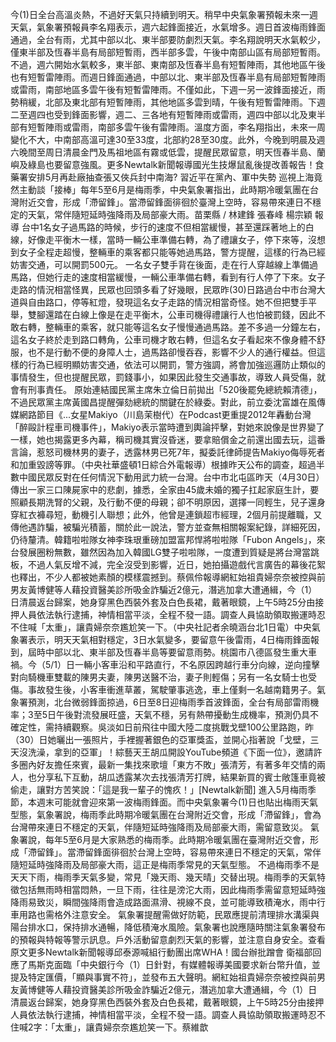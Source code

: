 今(1)日全台高溫炎熱，不過好天氣只持續到明天。稍早中央氣象署預報未來一週天氣，氣象署預報員李名翔表示，週六起鋒面接近，水氣增多。週日首波梅雨鋒面通過，全台有雨，尤其中部以北、東半部要防劇烈天氣。李名翔說明天水氣較少，僅東半部及恆春半島有局部短暫雨，西半部多雲，午後中南部山區有局部短暫雨。不過，週六開始水氣較多，東半部、東南部及恆春半島有短暫陣雨，其他地區午後也有短暫雷陣雨。而週日鋒面通過，中部以北、東半部及恆春半島有局部短暫陣雨或雷雨，南部地區多雲午後有短暫雷陣雨。不僅如此，下週一另一波鋒面接近，雨勢稍緩，北部及東北部有短暫陣雨，其他地區多雲到晴，午後有短暫雷陣雨。下週二至週四也受到鋒面影響，週二、三各地有短暫陣雨或雷雨，週四中部以北及東半部有短暫陣雨或雷雨，南部多雲午後有雷陣雨。溫度方面，李名翔指出，未來一周變化不大，中南部高溫可達30至33度，北部約28至30度。此外，今晚到明晨及週六晚間至周日清晨金門及馬祖地區有霧或低雲，提醒民眾留意，明天恆春半島、蘭嶼及綠島也要留意強風。更多Newtalk新聞報導國光生技爆鼠亂後提改善報告！食藥署安排5月再赴廠抽查張又俠兵封中南海? 習近平在黨內、軍中失勢 巡視上海竟然主動談「接棒」每年5至6月是梅雨季，中央氣象署指出，此時期冷暖氣團在台灣附近交會，形成「滯留鋒」。當滯留鋒面徘徊於臺灣上空時，容易帶來連日不穩定的天氣，常伴隨短延時強降雨及局部豪大雨。苗栗縣 / 林建鋒 張春峰 楊宗穎 報導 台中1名女子過馬路的時候，步行的速度不但相當緩慢，甚至還踩著地上的白線，好像走平衡木一樣，當時一輛公車準備右轉，為了禮讓女子，停下來等，沒想到女子全程走超慢，整輛車的乘客都只能等她過馬路，警方提醒，這樣的行為已經妨害交通，可以開罰500元。 一名女子雙手背在後面，走在行人穿越線上準備過馬路，但她行走的速度相當緩慢，一輛公車準備右轉，看到有行人停了下來。女子走路的情況相當怪異，民眾也回頭多看了好幾眼，民眾昨(30)日路過台中市台灣大道與自由路口，停等紅燈，發現這名女子走路的情況相當奇怪。她不但把雙手平舉，雙腳還踏在白線上像是在走平衡木，公車司機得禮讓行人也怕被罰錢，因此不敢右轉，整輛車的乘客，就只能等這名女子慢慢通過馬路。差不多過一分鐘左右，這名女子終於走到路口轉角，公車司機才敢右轉，但這名女子看起來不像身體不舒服，也不是行動不便的身障人士，過馬路卻慢吞吞，影響不少人的通行權益。但這樣的行為已經明顯妨害交通，依法可以開罰，警方強調，將會加強巡邏防止類似的事情發生，但也提醒民眾，罰錢事小，如果因此發生交通事故，導致人員受傷，就會有刑事責任。  原始連結國民黨主席朱立倫日前拋出「520後罷免總統賴清德」，不過民眾黨主席黃國昌提醒彈劾總統的關鍵在於綠委。對此，前立委沈富雄在風傳媒網路節目《...女星Makiyo（川島茉樹代）在Podcast更重提2012年轟動台灣「醉毆計程車司機事件」，Makiyo表示當時遭到輿論抨擊，對她來說像是世界變了一樣，她也揭露更多內幕，稱司機其實沒昏迷，要拿賠償金之前還出國去玩，這番言論，惹怒司機林男的妻子，透露林男已死7年，擬委託律師提告Makiyo侮辱死者和加重毀謗等罪。（中央社華盛頓1日綜合外電報導）根據昨天公布的調查，超過半數中國民眾反對在任何情況下動用武力統一台灣。台中市北屯區昨天（4月30日）傳出一家三口陳屍家中的悲劇，據悉，全家由45歲未婚的獨子扛起家庭生計，要照顧長期洗腎的父親，及行動不便的母親；卻不明原因，選擇一同輕生，兒子還身穿紅衣褲尋短，動機引人聯想；此外，他曾是連鎖超市經理，2個月前提離職，又傳他遇詐騙，被騙光積蓄，關於此一說法，警方並查無相關報案紀錄，詳細死因，仍待釐清。韓籍啦啦隊女神李珠珢重磅加盟富邦悍將啦啦隊「Fubon Angels」，來台發展圈粉無數，雖然因為加入韓國LG雙子啦啦隊，一度遭到質疑是將台灣當跳板，不過人氣反增不減，完全沒受到影響，近日，她拍攝遊戲代言廣告的幕後花絮也釋出，不少人都被她素顏的模樣震撼到。蔡佩伶報導網紅始祖貴婦奈奈被控與前男友黃博健等人藉投資醫美診所吸金詐騙近2億元，潛逃加拿大遭通緝，今（1）日清晨返台歸案，她身穿黑色西裝外套及白色長裙，戴著眼鏡，上午5時25分由接押人員依法執行逮捕，神情相當平淡，全程不發一語。調查人員協助領取搬運時忍不住喊「太重」，讓貴婦奈奈尷尬笑一下。（中央社記者余曉涵台北1日電）中央氣象署表示，明天天氣相對穩定，3日水氣變多，要留意午後雷雨，4日梅雨鋒面報到，屆時中部以北、東半部及恆春半島等要留意雨勢。桃園市八德區發生重大車禍。今（5/1）日一輛小客車沿和平路直行，不名原因跨越行車分向線，逆向撞擊對向騎機車雙載的陳男夫妻，陳男送醫不治，妻子則輕傷；另有一名女騎士也受傷。事故發生後，小客車衝進草叢，駕駛肇事逃逸，車上僅剩一名越南籍男子。氣象署預測，北台微弱鋒面掠過，6日至8日迎梅雨季首波鋒面，全台有局部雷雨機率；3至5日午後對流發展旺盛，天氣不穩，另有熱帶擾動生成機率，預測仍具不確定性，需持續觀察。吳淡如日前飛往中國大陸二度挑戰戈壁100公里路跑，昨（30）日她曬出一張照片，手裡握著銀色的亞軍獎盃，並開心指著說「戈壁，三天沒洗澡，拿到的亞軍」！綜藝天王胡瓜開設YouTube頻道《下面一位》，邀請許多圈內好友擔任來賓，最新一集找來歌壇「東方不敗」張清芳，有著多年交情的兩人，也分享私下互動，胡瓜透露某次去找張清芳打牌，結果新買的賓士敞篷車竟被偷走，讓對方苦笑說：「這是我一輩子的愧疚！」[Newtalk新聞] 進入5月梅雨季節，本週末可能就會迎來第一波梅雨鋒面。而中央氣象署今(1)日也貼出梅雨天氣型態，氣象署說，梅雨季此時期冷暖氣團在台灣附近交會，形成「滯留鋒」，會為台灣帶來連日不穩定的天氣，伴隨短延時強降雨及局部豪大雨，需留意致災。 氣象署說，每年5至6月是大家熟悉的梅雨季。此時期冷暖氣團在臺灣附近交會，形成「滯留鋒」。當滯留鋒面徘徊於台灣上空時，容易帶來連日不穩定的天氣，常伴隨短延時強降雨及局部豪大雨，這正是梅雨季常見的天氣型態。 不過梅雨季不是天天下雨，梅雨季天氣多變，常見「幾天雨、幾天晴」交替出現。梅雨季的天氣特徵包括無雨時相當悶熱，一旦下雨，往往是滂沱大雨，因此梅雨季需留意短延時強降雨易致災，瞬間強降雨會造成路面濕滑、視線不良，並可能導致積淹水，雨中行車用路也需格外注意安全。 氣象署提醒需做好防範，民眾應提前清理排水溝渠與陽台排水口，保持排水通暢，降低積淹水風險。氣象署也說應隨時關注氣象署發布的預報與特報等警示訊息。戶外活動留意劇烈天氣的影響，並注意自身安全。查看原文更多Newtalk新聞報導邱泰源喊組行動團出席WHA！國台辦批蹭會 衛福部回應了馬斯克面臨「中央銀行今（1）日針對，有媒體報導美國要求新台幣升值，並提及特定匯價，「顯與事實不符」，並發布五大聲明。網紅始祖貴婦奈奈被控與前男友黃博健等人藉投資醫美診所吸金詐騙近2億元，潛逃加拿大遭通緝，今（1）日清晨返台歸案，她身穿黑色西裝外套及白色長裙，戴著眼鏡，上午5時25分由接押人員依法執行逮捕，神情相當平淡，全程不發一語。調查人員協助領取搬運時忍不住喊2字：「太重」，讓貴婦奈奈尷尬笑一下。蔡維歆